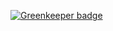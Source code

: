 
[![Greenkeeper badge](https://badges.greenkeeper.io/monokrome/ngRemoteSandbox.svg)](https://greenkeeper.io/)
